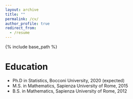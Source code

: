 ```yaml
---
layout: archive
title: ""
permalink: /cv/
author_profile: true
redirect_from:
  - /resume
---
```


{% include base_path %}

Education
======
* Ph.D in Statistics, Bocconi University, 2020 (expected)
* M.S. in Mathematics, Sapienza University of Rome, 2015
* B.S. in Mathematics, Sapienza University of Rome, 2012

  
<!-- Teaching
======
 <ul>{% for post in site.teaching %} 
    {% include archive-single-cv.html %}
  {% endfor %}</ul> -->
  

